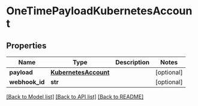 # OneTimePayloadKubernetesAccount

## Properties
Name | Type | Description | Notes
------------ | ------------- | ------------- | -------------
**payload** | [**KubernetesAccount**](KubernetesAccount.md) |  | [optional] 
**webhook_id** | **str** |  | [optional] 

[[Back to Model list]](../README.md#documentation-for-models) [[Back to API list]](../README.md#documentation-for-api-endpoints) [[Back to README]](../README.md)

